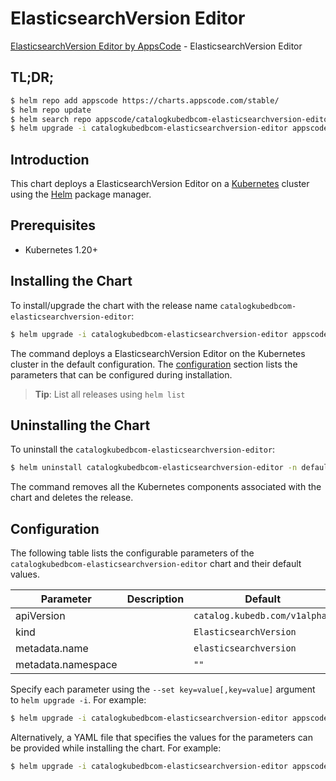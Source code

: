 # ElasticsearchVersion Editor

[ElasticsearchVersion Editor by AppsCode](https://appscode.com) - ElasticsearchVersion Editor

## TL;DR;

```bash
$ helm repo add appscode https://charts.appscode.com/stable/
$ helm repo update
$ helm search repo appscode/catalogkubedbcom-elasticsearchversion-editor --version=v0.17.0
$ helm upgrade -i catalogkubedbcom-elasticsearchversion-editor appscode/catalogkubedbcom-elasticsearchversion-editor -n default --create-namespace --version=v0.17.0
```

## Introduction

This chart deploys a ElasticsearchVersion Editor on a [Kubernetes](http://kubernetes.io) cluster using the [Helm](https://helm.sh) package manager.

## Prerequisites

- Kubernetes 1.20+

## Installing the Chart

To install/upgrade the chart with the release name `catalogkubedbcom-elasticsearchversion-editor`:

```bash
$ helm upgrade -i catalogkubedbcom-elasticsearchversion-editor appscode/catalogkubedbcom-elasticsearchversion-editor -n default --create-namespace --version=v0.17.0
```

The command deploys a ElasticsearchVersion Editor on the Kubernetes cluster in the default configuration. The [configuration](#configuration) section lists the parameters that can be configured during installation.

> **Tip**: List all releases using `helm list`

## Uninstalling the Chart

To uninstall the `catalogkubedbcom-elasticsearchversion-editor`:

```bash
$ helm uninstall catalogkubedbcom-elasticsearchversion-editor -n default
```

The command removes all the Kubernetes components associated with the chart and deletes the release.

## Configuration

The following table lists the configurable parameters of the `catalogkubedbcom-elasticsearchversion-editor` chart and their default values.

|     Parameter      | Description |                 Default                  |
|--------------------|-------------|------------------------------------------|
| apiVersion         |             | <code>catalog.kubedb.com/v1alpha1</code> |
| kind               |             | <code>ElasticsearchVersion</code>        |
| metadata.name      |             | <code>elasticsearchversion</code>        |
| metadata.namespace |             | <code>""</code>                          |


Specify each parameter using the `--set key=value[,key=value]` argument to `helm upgrade -i`. For example:

```bash
$ helm upgrade -i catalogkubedbcom-elasticsearchversion-editor appscode/catalogkubedbcom-elasticsearchversion-editor -n default --create-namespace --version=v0.17.0 --set apiVersion=catalog.kubedb.com/v1alpha1
```

Alternatively, a YAML file that specifies the values for the parameters can be provided while
installing the chart. For example:

```bash
$ helm upgrade -i catalogkubedbcom-elasticsearchversion-editor appscode/catalogkubedbcom-elasticsearchversion-editor -n default --create-namespace --version=v0.17.0 --values values.yaml
```

